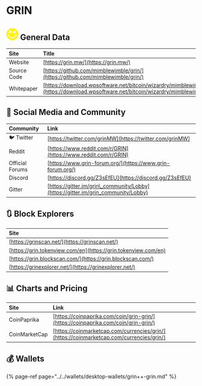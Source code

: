 # GRIN

## ![](../../.gitbook/assets/grin.png) General Data

| Site | Title |
| :--- | :--- |
| Website | [https://grin.mw/](https://grin.mw/) |
| Source Code | [https://github.com/mimblewimble/grin/](https://github.com/mimblewimble/grin/) |
| Whitepaper | [https://download.wpsoftware.net/bitcoin/wizardry/mimblewimble.txt](https://download.wpsoftware.net/bitcoin/wizardry/mimblewimble.txt) |

## 🙋 Social Media and Community

| Community | Link |
| :--- | :--- |
| 🐦 Twitter | [https://twitter.com/grinMW](https://twitter.com/grinMW) |
| Reddit | [https://www.reddit.com/r/GRIN](https://www.reddit.com/r/GRIN) |
| Official Forums | [https://www.grin-forum.org/](https://www.grin-forum.org/) |
| Discord | [https://discord.gg/Z3sEfEU](https://discord.gg/Z3sEfEU) |
| Gitter | [https://gitter.im/grin\_community/Lobby](https://gitter.im/grin_community/Lobby) |

## 🔃 Block Explorers

| Site |
| :--- |
| [https://grinscan.net/](https://grinscan.net/) |
| [https://grin.tokenview.com/en](https://grin.tokenview.com/en) |
| [https://grin.blockscan.com/](https://grin.blockscan.com/) |
| [https://grinexplorer.net/](https://grinexplorer.net/) |

## 📊 Charts and Pricing

| Site | Link |
| :--- | :--- |
| CoinPaprika | [https://coinpaprika.com/coin/grin-grin/](https://coinpaprika.com/coin/grin-grin/) |
| CoinMarketCap | [https://coinmarketcap.com/currencies/grin/](https://coinmarketcap.com/currencies/grin/) |

## 💰 Wallets

{% page-ref page="../../wallets/desktop-wallets/grin++-grin.md" %}

